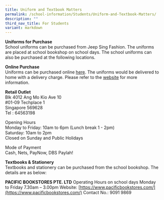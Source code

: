 ```yaml
---
title: Uniform and Textbook Matters
permalink: /school-information/Students/Uniform-and-Textbook-Matters/
description: ""
third_nav_title: For Students
variant: markdown
---
```

**Uniforms for Purchase**  
School uniforms can be purchased from Jeep Sing Fashion. The uniforms are placed at school bookshop on school days. The school uniforms can also be purchased at the following locations.

**Online Purchase**  
Uniforms can be purchased online [here](https://jeepsinguniform.com/collections/evergreen-secondary-school). The uniforms would be delivered to home with a delivery charge. Please refer to the [website](https://jeepsinguniform.com/collections/evergreen-secondary-school) for more information.

**Retail Outlet**  
Blk 4012 Ang Mo Kio Ave 10  
#01-09 Techplace 1  
Singapore 569628   
Tel : 64563198  

Opening Hours  
Monday to Friday: 10am to 6pm (Lunch break 1 - 2pm)  
Saturday: 10am to 2pm  
Closed on Sunday and Public Holidays   

Mode of Payment  
Cash, Nets, PayNow, DBS Paylah!  


**Textbooks & Stationery**  
Textbooks and stationery can be purchased from the school bookshop. The details are as below:

**PACIFIC BOOKSTORES PTE. LTD**
Operating Hours on school days 
Monday to Friday 
7.30am – 3.00pm
Website: [https://www.pacificbookstores.com/](https://www.pacificbookstores.com/)
Contact No.: 9091 9869
